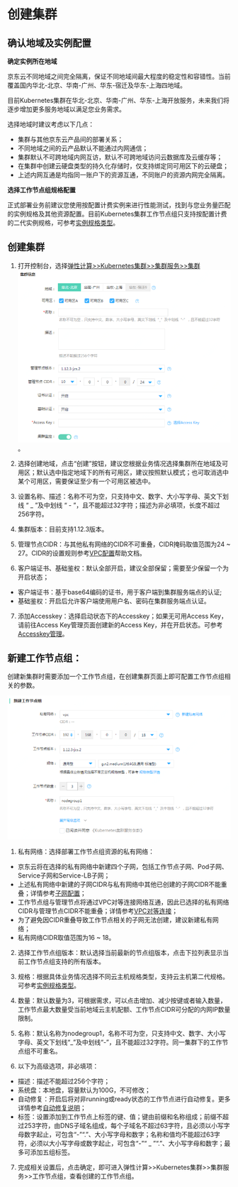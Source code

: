 # 创建集群

## 确认地域及实例配置
**确定实例所在地域**

京东云不同地域之间完全隔离，保证不同地域间最大程度的稳定性和容错性。当前覆盖国内华北-北京、华南-广州、华东-宿迁及华东-上海四地域。

目前Kubernetes集群在华北-北京、华南-广州、华东-上海开放服务，未来我们将逐步增加更多服务地域以满足您业务需求。

选择地域时建议考虑以下几点：

 - 集群与其他京东云产品间的部署关系；
 - 不同地域之间的云产品默认不能通过内网通信；
 - 集群默认不可跨地域内网互访，默认不可跨地域访问云数据库及云缓存等；
 - 在集群中创建云硬盘类型的持久化存储时，仅支持绑定同可用区下的云硬盘；      
 - 上述内网互通是均指同一账户下的资源互通，不同账户的资源内网完全隔离。

**选择工作节点组规格配置**

正式部署业务前建议您使用按配置计费实例来进行性能测试，找到与您业务量匹配的实例规格及其他资源配置。目前Kubernetes集群工作节点组只支持按配置计费的二代实例规格，可参考[实例规格类型](https://docs.jdcloud.com/cn/virtual-machines/instance-type-family)。

## 创建集群

 1. 打开控制台，选择[弹性计算>>Kubernetes集群>>集群服务>>集群](https://cns-console.jdcloud.com/host/kubernetes/list)   
 ![](https://github.com/jdcloudcom/cn/blob/edit/image/Elastic-Compute/JCS-for-Kubernetes/新建Kubernetes集群集群信息.png)。  
 2. 选择创建地域，点击“创建”按钮，建议您根据业务情况选择集群所在地域及可用区；默认选中指定地域下的所有可用区，建议按照默认模式；也可取消选中某个可用区，需要保证至少有一个可用区被选中。

 3. 设置名称、描述：名称不可为空，只支持中文、数字、大小写字母、英文下划线 “ _ ”及中划线 “ - ”，且不能超过32字符；描述为非必填项，长度不超过256字符。

 4. 集群版本：目前支持1.12.3版本。

 5. 管理节点CIDR：与其他私有网络的CIDR不可重叠，CIDR掩码取值范围为24 ~ 27。CIDR的设置规则参考[VPC配置](https://docs.jdcloud.com/cn/virtual-private-cloud/vpc-configuration)帮助文档。

 6. 客户端证书、基础鉴权：默认全部开启，建议全部保留；需要至少保留一个为开启状态；
  * 客户端证书：基于base64编码的证书，用于客户端到集群服务端点的认证;
  * 基础鉴权：开启后允许客户端使用用户名、密码在集群服务端点认证。

 7. 添加Accesskey：选择启动状态下的Accesskey；如果无可用Access Key，请前往Access Key管理页面创建新的Access Key，并在开启状态。可参考[Accesskey管理](https://docs.jdcloud.com/cn/account-management/accesskey-management)。

## 新建工作节点组：  

创建新集群时需要添加一个工作节点组，在创建集群页面上即可配置工作节点组相关的参数。

 ![新建集群增加工作节点组](../../../../image/Elastic-Compute/JCS-for-Kubernetes/新建Kubernetes集群工作节点组.png) 

1. 私有网络：选择部署工作节点组资源的私有网络：
  * 京东云将在选择的私有网络中新建四个子网，包括工作节点子网、Pod子网、Service子网和Service-LB子网；
  * 上述私有网络中新建的子网CIDR与私有网络中其他已创建的子网CIDR不能重叠；详情参考[子网配置](https://docs.jdcloud.com/cn/virtual-private-cloud/subnet-configuration)；
  * 工作节点组与管理节点将通过VPC对等连接网络互通，因此已选择的私有网络CIDR与管理节点CIDR不能重叠；详情参考[VPC对等连接](https://docs.jdcloud.com/cn/virtual-private-cloud/vpc-peering-configuration)；
  * 为了避免因CIDR重叠导致工作节点相关的子网无法创建，建议新建私有网络；
  * 私有网络CIDR取值范围为16 ~ 18。

2. 选择工作节点组版本：默认选择当前最新的节点组版本，点击下拉列表显示当前工作节点组支持的所有版本。

3. 规格：根据具体业务情况选择不同云主机规格类型，支持云主机第二代规格。可参考[实例规格类型](https://docs.jdcloud.com/cn/virtual-machines/instance-type-family)。

4. 数量：默认数量为3，可根据需求，可以点击增加、减少按键或者输入数量，工作节点最大数量受当前地域云主机配额、工作节点CIDR可分配的内网IP数量限制。

5. 名称：默认名称为nodegroup1，名称不可为空，只支持中文、数字、大小写字母、英文下划线“_”及中划线“-”，且不能超过32字符。同一集群下的工作节点组不可重名。

6.  以下为高级选项，非必填项：  
  * 描述：描述不能超过256个字符；
  * 系统盘：本地盘，容量默认为100G，不可修改；
  * 自动修复：开启后将对非running或ready状态的工作节点进行自动修复。更多详情参考[自动修复说明](https://docs.jdcloud.com/cn/jcs-for-kubernetes/auto-repair)； 
  * 标签：设置添加到工作节点上标签的键、值；键由前缀和名称组成；前缀不超过253字符，由DNS子域名组成，每个子域名不超过63字符，且必须以小写字母数字起止，可包含“-”“.”、大小写字母和数字；名称和值均不能超过63字符，必须以大小写字母或数字起止，可包含“-”“ _ ”“.”、大小写字母和数字；最多可添加五组标签。

7. 完成相关设置后，点击确定，即可进入弹性计算>>Kubernetes集群>>集群服务>>工作节点组，查看创建的工作节点组。

